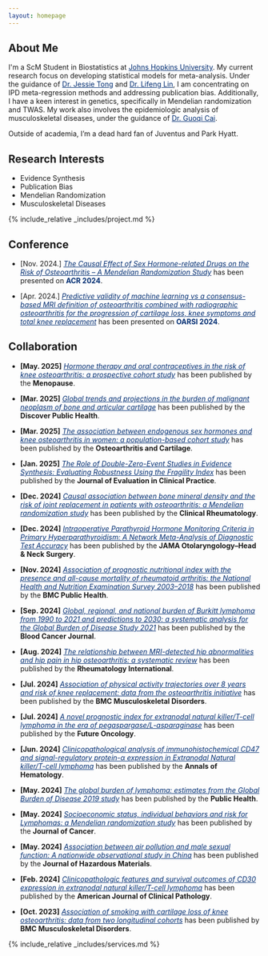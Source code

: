 ```yaml
---
layout: homepage
---
```


## About Me

I'm a ScM Student in Biostatistics at <a href="https://www.jhu.edu" style="color:#002D72">Johns Hopkins University</a>. My current research focus on developing statistical models for meta-analysis. Under the guidance of <a href="https://publichealth.jhu.edu/faculty/4789/jiayi-jessie-tong" style="color:#002D72">Dr. Jessie Tong</a> and <a href="https://publichealth.arizona.edu/directory/lifeng-lin" style="color:#002D72">Dr. Lifeng Lin</a>, I am concentrating on IPD meta-regression methods and addressing publication bias. Additionally, I have a keen interest in genetics, specifically in Mendelian randomization and TWAS. My work also involves the epidemiologic analysis of musculoskeletal diseases, under the guidance of <a href="https://ggws.ahmu.edu.cn/2021/0922/c940a108940/page.htm" style="color:#002D72">Dr. Guoqi Cai</a>.

Outside of academia, I’m a dead hard fan of Juventus and Park Hyatt. 

## Research Interests
- Evidence Synthesis
- Publication Bias
- Mendelian Randomization
- Musculoskeletal Diseases




{% include_relative _includes/project.md %}
## Conference
- [Nov. 2024.] <a href="https://acrabstracts.org/abstract/the-causal-effect-of-sex-hormone-related-drugs-on-the-risk-of-osteoarthritis-a-mendelian-randomization-study/" target="_blank" style="color:#002D72">*The Causal Effect of Sex Hormone-related Drugs on the Risk of Osteoarthritis – A Mendelian Randomization Study*</a> has been presented on **<span style="color:#002D72">ACR 2024</span>**.

- [Apr. 2024.] <a href="https://www.oarsijournal.com/article/S1063-4584(24)00544-2/abstract" target="_blank" style="color:#002D72">*Predictive validity of machine learning vs a consensus-based MRI definition of osteoarthritis combined with radiographic osteoarthritis for the progression of cartilage loss, knee symptoms and total knee replacement*</a> has been presented on **<span style="color:#002D72">OARSI 2024</span>**.
  


## Collaboration
- **[May. 2025]** <a href="https://journals.lww.com/menopausejournal/abstract/9900/hormone_therapy_and_oral_contraceptives_in_the.458.aspx" target="_blank" style="color:#002D72">*Hormone therapy and oral contraceptives in the risk of knee osteoarthritis: a prospective cohort study*</a> has been published by the **Menopause**.

- **[Mar. 2025]** <a href="https://link.springer.com/article/10.1186/s12982-025-00491-z#citeas" target="_blank" style="color:#002D72">*Global trends and projections in the burden of malignant neoplasm of bone and articular cartilage*</a> has been published by the **Discover Public Health**.

- **[Mar. 2025]** <a href="https://www.oarsijournal.com/article/S1063-4584(25)00825-8/abstract" target="_blank" style="color:#002D72">*The association between endogenous sex hormones and knee osteoarthritis in women: a population-based cohort study*</a> has been published by the **Osteoarthritis and Cartilage**.

- **[Jan. 2025]** <a href="https://onlinelibrary.wiley.com/doi/abs/10.1111/jep.14301" target="_blank" style="color:#002D72">*The Role of Double-Zero-Event Studies in Evidence Synthesis: Evaluating Robustness Using the Fragility Index*</a> has been published by the **Journal of Evaluation in Clinical Practice**.

- **[Dec. 2024]** <a href="https://link.springer.com/article/10.1007/s10067-024-07289-5" target="_blank" style="color:#002D72">*Causal association between bone mineral density and the risk of joint replacement in patients with osteoarthritis: a Mendelian randomization study*</a> has been published by the **Clinical Rheumatology**.

- **[Dec. 2024]** <a href="https://jamanetwork.com/journals/jamaotolaryngology/article-abstract/2827787" target="_blank" style="color:#002D72">*Intraoperative Parathyroid Hormone Monitoring Criteria in Primary Hyperparathyroidism: A Network Meta-Analysis of Diagnostic Test Accuracy*</a> has been published by the **JAMA Otolaryngology–Head & Neck Surgery**.
  
- **[Nov. 2024]** <a href="https://bmcpublichealth.biomedcentral.com/articles/10.1186/s12889-024-20795-0" target="_blank" style="color:#002D72">*Association of prognostic nutritional index with the presence and all-cause mortality of rheumatoid arthritis: the National Health and Nutrition Examination Survey 2003–2018*</a> has been published by the **BMC Public Health**.

- **[Sep. 2024]** <a href="https://www.nature.com/articles/s41408-024-01138-z" target="_blank" style="color:#002D72">*Global, regional, and national burden of Burkitt lymphoma from 1990 to 2021 and predictions to 2030: a systematic analysis for the Global Burden of Disease Study 2021*</a> has been published by the **Blood Cancer Journal**.

- **[Aug. 2024]** <a href="https://link.springer.com/article/10.1007/s00296-024-05678-2" target="_blank" style="color:#002D72">*The relationship between MRI-detected hip abnormalities and hip pain in hip osteoarthritis: a systematic review*</a> has been published by the **Rheumatology International**.

- **[Jul. 2024]** <a href="https://link.springer.com/article/10.1186/s12891-024-07710-9" target="_blank" style="color:#002D72">*Association of physical activity trajectories over 8 years and risk of knee replacement: data from the osteoarthritis initiative*</a> has been published by the **BMC Musculoskeletal Disorders**.

- **[Jul. 2024]** <a href="https://www.tandfonline.com/doi/abs/10.1080/14796694.2024.2376512" target="_blank" style="color:#002D72">*A novel prognostic index for extranodal natural killer/T-cell lymphoma in the era of pegaspargase/L-asparaginase*</a> has been published by the **Future Oncology**.

- **[Jun. 2024]** <a href="https://link.springer.com/article/10.1007/s00277-024-05852-3" target="_blank" style="color:#002D72">*Clinicopathological analysis of immunohistochemical CD47 and signal-regulatory protein-α expression in Extranodal Natural killer/T-cell lymphoma*</a> has been published by the **Annals of Hematology**.

- **[May. 2024]** <a href="https://www.sciencedirect.com/science/article/abs/pii/S0033350623004535" target="_blank" style="color:#002D72">*The global burden of lymphoma: estimates from the Global Burden of Disease 2019 study*</a> has been published by the **Public Health**.

- **[May. 2024]** <a href="https://www.jcancer.org/v15p3760.htm" target="_blank" style="color:#002D72">*Socioeconomic status, individual behaviors and risk for Lymphomas: a Mendelian randomization study*</a> has been published by the **Journal of Cancer**.

- **[May. 2024]** <a href="https://www.sciencedirect.com/science/article/abs/pii/S0304389424005892" target="_blank" style="color:#002D72">*Association between air pollution and male sexual function: A nationwide observational study in China*</a> has been published by the **Journal of Hazardous Materials**.

- **[Feb. 2024]** <a href="https://academic.oup.com/ajcp/advance-article-abstract/doi/10.1093/ajcp/aqae012/7612824" target="_blank" style="color:#002D72">*Clinicopathologic features and survival outcomes of CD30 expression in extranodal natural killer/T-cell lymphoma*</a> has been published by the **American Journal of Clinical Pathology**.

- **[Oct. 2023]** <a href="https://www.sciencedirect.com/science/article/pii/S089990072200346X" target="_blank" style="color:#002D72">*Association of smoking with cartilage loss of knee osteoarthritis: data from two longitudinal cohorts*</a> has been published by **BMC Musculoskeletal Disorders**. 



{% include_relative _includes/services.md %}
